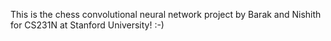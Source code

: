 This is the chess convolutional neural network project by Barak and Nishith for CS231N at Stanford University! :-)
